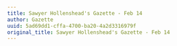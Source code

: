 ```yaml
---
title: Sawyer Hollenshead's Gazette - Feb 14
author: Gazette
uuid: 5ad69dd1-cffa-4700-ba20-4a2d3316979f
original_title: Sawyer Hollenshead's Gazette - Feb 14
---
```


